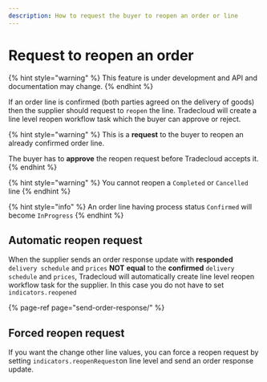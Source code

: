 ```yaml
---
description: How to request the buyer to reopen an order or line
---
```


# Request to reopen an order

{% hint style="warning" %}
This feature is under development and API and documentation may change. 
{% endhint %}

If an order line is confirmed \(both parties agreed on the delivery of goods\) then the supplier should  request  to `reopen` the line. Tradecloud will create a line level reopen workflow task which the buyer can approve or reject.

{% hint style="warning" %}
This is a **request** to the buyer to reopen an already confirmed order line. 

The buyer has to **approve** the reopen request before Tradecloud accepts it.
{% endhint %}

{% hint style="warning" %}
You cannot reopen a `Completed` or `Cancelled` line
{% endhint %}

{% hint style="info" %}
An order line having process status `Confirmed` will become `InProgress`
{% endhint %}

## Automatic reopen request

When the supplier sends an order response update with **responded** `delivery schedule` and `prices` **NOT** **equal** to the **confirmed** `delivery schedule` and `prices`, Tradecloud will automatically create line level reopen workflow task for the supplier. In this case you do not have to set `indicators.reopened`

{% page-ref page="send-order-response/" %}

## Forced reopen request

If you want the change other line values, you can force a reopen request by setting `indicators.reopenRequest`on line level and send an order response update.

